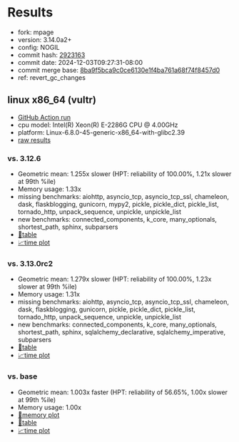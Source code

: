 # Results

- fork: mpage
- version: 3.14.0a2+
- config: NOGIL
- commit hash: [2923163](https://github.com/mpage/cpython/commit/2923163)
- commit date: 2024-12-03T09:27:31-08:00
- commit merge base: [8ba9f5bca9c0ce6130e1f4ba761a68f74f8457d0](https://github.com/mpage/cpython/commit/8ba9f5bca9c0ce6130e1f4ba761a68f74f8457d0)
- ref: revert_gc_changes

## linux x86_64 (vultr)

- [GitHub Action run](https://github.com/facebookexperimental/free-threading-benchmarking/actions/runs/12145110414)
- cpu model: Intel(R) Xeon(R) E-2286G CPU @ 4.00GHz
- platform: Linux-6.8.0-45-generic-x86_64-with-glibc2.39
- [raw results](bm-20241203-vultr-x86_64-mpage-revert_gc_changes-3.14.0a2%2B-2923163.json)

### vs. 3.12.6

- Geometric mean: 1.255x slower (HPT: reliability of 100.00%, 1.21x slower at 99th %ile)
- Memory usage: 1.33x
- missing benchmarks: aiohttp, asyncio_tcp, asyncio_tcp_ssl, chameleon, dask, flaskblogging, gunicorn, mypy2, pickle, pickle_dict, pickle_list, tornado_http, unpack_sequence, unpickle, unpickle_list
- new benchmarks: connected_components, k_core, many_optionals, shortest_path, sphinx, subparsers
- [📄table](bm-20241203-vultr-x86_64-mpage-revert_gc_changes-3.14.0a2%2B-2923163-vs-3.12.6.md)
- [📈time plot](bm-20241203-vultr-x86_64-mpage-revert_gc_changes-3.14.0a2%2B-2923163-vs-3.12.6.svg)

### vs. 3.13.0rc2

- Geometric mean: 1.279x slower (HPT: reliability of 100.00%, 1.23x slower at 99th %ile)
- Memory usage: 1.31x
- missing benchmarks: aiohttp, asyncio_tcp, asyncio_tcp_ssl, chameleon, dask, flaskblogging, gunicorn, pickle, pickle_dict, pickle_list, tornado_http, unpack_sequence, unpickle, unpickle_list
- new benchmarks: connected_components, k_core, many_optionals, shortest_path, sphinx, sqlalchemy_declarative, sqlalchemy_imperative, subparsers
- [📄table](bm-20241203-vultr-x86_64-mpage-revert_gc_changes-3.14.0a2%2B-2923163-vs-3.13.0rc2.md)
- [📈time plot](bm-20241203-vultr-x86_64-mpage-revert_gc_changes-3.14.0a2%2B-2923163-vs-3.13.0rc2.svg)

### vs. base

- Geometric mean: 1.003x faster (HPT: reliability of 56.65%, 1.00x slower at 99th %ile)
- Memory usage: 1.00x
- [🧠memory plot](bm-20241203-vultr-x86_64-mpage-revert_gc_changes-3.14.0a2%2B-2923163-vs-base-mem.svg)
- [📄table](bm-20241203-vultr-x86_64-mpage-revert_gc_changes-3.14.0a2%2B-2923163-vs-base.md)
- [📈time plot](bm-20241203-vultr-x86_64-mpage-revert_gc_changes-3.14.0a2%2B-2923163-vs-base.svg)

